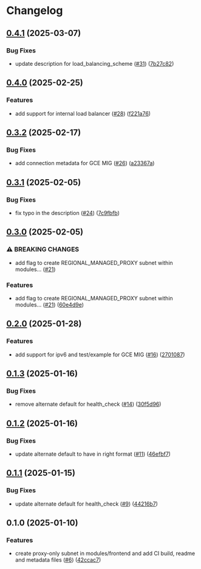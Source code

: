 # Changelog

## [0.4.1](https://github.com/GoogleCloudPlatform/terraform-google-regional-lb-http/compare/v0.4.0...v0.4.1) (2025-03-07)


### Bug Fixes

* update description for load_balancing_scheme ([#31](https://github.com/GoogleCloudPlatform/terraform-google-regional-lb-http/issues/31)) ([7b27c82](https://github.com/GoogleCloudPlatform/terraform-google-regional-lb-http/commit/7b27c824beb1cd15f6de5f50c5daab46825f02f7))

## [0.4.0](https://github.com/GoogleCloudPlatform/terraform-google-regional-lb-http/compare/v0.3.2...v0.4.0) (2025-02-25)


### Features

* add support for internal load balancer ([#28](https://github.com/GoogleCloudPlatform/terraform-google-regional-lb-http/issues/28)) ([f221a76](https://github.com/GoogleCloudPlatform/terraform-google-regional-lb-http/commit/f221a76b267928da2e5e3bb945817c6d0d41f3a5))

## [0.3.2](https://github.com/GoogleCloudPlatform/terraform-google-regional-lb-http/compare/v0.3.1...v0.3.2) (2025-02-17)


### Bug Fixes

* add connection metadata for GCE MIG ([#26](https://github.com/GoogleCloudPlatform/terraform-google-regional-lb-http/issues/26)) ([a23367a](https://github.com/GoogleCloudPlatform/terraform-google-regional-lb-http/commit/a23367a21190a22e51ae6bbec7a0f1de74aaa30e))

## [0.3.1](https://github.com/GoogleCloudPlatform/terraform-google-regional-lb-http/compare/v0.3.0...v0.3.1) (2025-02-05)


### Bug Fixes

* fix typo in the description ([#24](https://github.com/GoogleCloudPlatform/terraform-google-regional-lb-http/issues/24)) ([7c9fbfb](https://github.com/GoogleCloudPlatform/terraform-google-regional-lb-http/commit/7c9fbfb1b818ef08c46cf75f6334a9a4328f7dda))

## [0.3.0](https://github.com/GoogleCloudPlatform/terraform-google-regional-lb-http/compare/v0.2.0...v0.3.0) (2025-02-05)


### ⚠ BREAKING CHANGES

* add flag to create REGIONAL_MANAGED_PROXY subnet within modules… ([#21](https://github.com/GoogleCloudPlatform/terraform-google-regional-lb-http/issues/21))

### Features

* add flag to create REGIONAL_MANAGED_PROXY subnet within modules… ([#21](https://github.com/GoogleCloudPlatform/terraform-google-regional-lb-http/issues/21)) ([60e4d9e](https://github.com/GoogleCloudPlatform/terraform-google-regional-lb-http/commit/60e4d9edc357a8b55894b0fdb194dc04b74df45a))

## [0.2.0](https://github.com/GoogleCloudPlatform/terraform-google-regional-lb-http/compare/v0.1.3...v0.2.0) (2025-01-28)


### Features

* add support for ipv6 and test/example for GCE MIG ([#16](https://github.com/GoogleCloudPlatform/terraform-google-regional-lb-http/issues/16)) ([2701087](https://github.com/GoogleCloudPlatform/terraform-google-regional-lb-http/commit/270108739656033430032fc032b153eeeb3fbcba))

## [0.1.3](https://github.com/GoogleCloudPlatform/terraform-google-regional-lb-http/compare/v0.1.2...v0.1.3) (2025-01-16)


### Bug Fixes

* remove alternate default for health_check ([#14](https://github.com/GoogleCloudPlatform/terraform-google-regional-lb-http/issues/14)) ([30f5d96](https://github.com/GoogleCloudPlatform/terraform-google-regional-lb-http/commit/30f5d9690b2ca5472058546eea5799437d5f6b2a))

## [0.1.2](https://github.com/GoogleCloudPlatform/terraform-google-regional-lb-http/compare/v0.1.1...v0.1.2) (2025-01-16)


### Bug Fixes

* update alternate default to have in right format ([#11](https://github.com/GoogleCloudPlatform/terraform-google-regional-lb-http/issues/11)) ([46efbf7](https://github.com/GoogleCloudPlatform/terraform-google-regional-lb-http/commit/46efbf70a8c3ce6d11988a563b460f170f719711))

## [0.1.1](https://github.com/GoogleCloudPlatform/terraform-google-regional-lb-http/compare/v0.1.0...v0.1.1) (2025-01-15)


### Bug Fixes

* update alternate default for health_check ([#9](https://github.com/GoogleCloudPlatform/terraform-google-regional-lb-http/issues/9)) ([44216b7](https://github.com/GoogleCloudPlatform/terraform-google-regional-lb-http/commit/44216b76021ab8e2129e40c5e06ae10e8182a334))

## 0.1.0 (2025-01-10)


### Features

* create proxy-only subnet in modules/frontend and add CI build,  readme and metadata files ([#6](https://github.com/GoogleCloudPlatform/terraform-google-regional-lb-http/issues/6)) ([42ccac7](https://github.com/GoogleCloudPlatform/terraform-google-regional-lb-http/commit/42ccac7cfecfe192696e7149d43e93151818daac))
